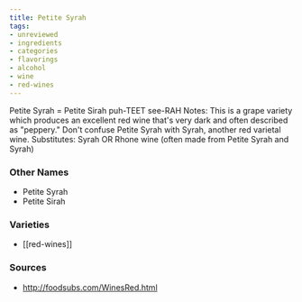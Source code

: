 ```yaml
---
title: Petite Syrah
tags:
- unreviewed
- ingredients
- categories
- flavorings
- alcohol
- wine
- red-wines
---
```

Petite Syrah = Petite Sirah puh-TEET see-RAH Notes: This is a grape variety which produces an excellent red wine that's very dark and often described as "peppery." Don't confuse Petite Syrah with Syrah, another red varietal wine. Substitutes: Syrah OR Rhone wine (often made from Petite Syrah and Syrah)

### Other Names

* Petite Syrah
* Petite Sirah

### Varieties

* [[red-wines]]

### Sources
* http://foodsubs.com/WinesRed.html
